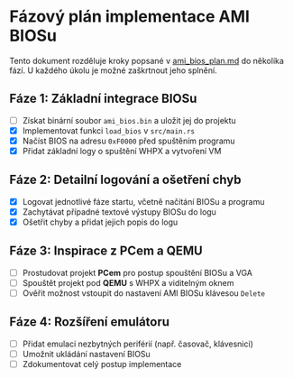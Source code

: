 # Fázový plán implementace AMI BIOSu

Tento dokument rozděluje kroky popsané v [ami_bios_plan.md](ami_bios_plan.md) do několika fází. U každého úkolu je možné zaškrtnout jeho splnění.

## Fáze 1: Základní integrace BIOSu
- [ ] Získat binární soubor `ami_bios.bin` a uložit jej do projektu
- [x] Implementovat funkci `load_bios` v `src/main.rs`
- [x] Načíst BIOS na adresu `0xF0000` před spuštěním programu
- [x] Přidat základní logy o spuštění WHPX a vytvoření VM

## Fáze 2: Detailní logování a ošetření chyb
- [x] Logovat jednotlivé fáze startu, včetně načítání BIOSu a programu
- [x] Zachytávat případné textové výstupy BIOSu do logu
- [x] Ošetřit chyby a přidat jejich popis do logu

## Fáze 3: Inspirace z PCem a QEMU
- [ ] Prostudovat projekt **PCem** pro postup spouštění BIOSu a VGA
- [ ] Spouštět projekt pod **QEMU** s WHPX a viditelným oknem
- [ ] Ověřit možnost vstoupit do nastavení AMI BIOSu klávesou `Delete`

## Fáze 4: Rozšíření emulátoru
- [ ] Přidat emulaci nezbytných periférií (např. časovač, klávesnici)
- [ ] Umožnit ukládání nastavení BIOSu
- [ ] Zdokumentovat celý postup implementace

